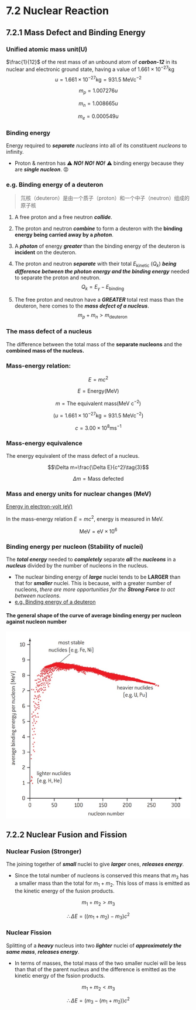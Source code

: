 # 7.2 Nuclear Reaction
## 7.2.1 Mass Defect and Binding Energy
### Unified atomic mass unit(U)
$\frac{1}{12}$ of the rest mass of an unbound atom of ***carbon-12*** in its nuclear and electronic ground state, having a value of $1.661\times10^{-27}\text{kg}$  
$$u=1.661\times10^{-27}\text{kg}=931.5\text{ MeVc}^{-2}\tag{1}$$  

$$m_p = 1.007276 u$$  

$$m_n = 1.008665 u$$  

$$m_e = 0.000549 u$$  


### Binding energy
Energy required to ***separate*** *nucleans* into all of its constituent *nucleons* to infinity.   

* Proton & nentron has ⚠️ ***NO!*** ***NO!*** ***NO!*** ⚠️ binding energy because they are ***single nucleon***.  😡

### e.g. Binding energy of a deuteron
> 氘核（deuteron）是由一个质子（proton）和一个中子（neutron）组成的原子核
1. A free proton and a free neutron ***collide***.  

2. The proton and neutron ***combine*** to form a deuteron with the **binding energy being carried away by a *photon***.   

3. A ***photon*** of energy ***greater*** than the binding energy of the deuteron is **incident** on the deuteron.  

4. The proton and neutron ***separate*** with their total $E_{\text{kinetic}}$ ($Q_k$) ***being difference between the photon energy and the binding energy*** needed to separate the proton and neutron. 
$$Q_k=E_{\gamma}-E_{\text{binding}}$$ 

5. The free proton and neutron have a ***GREATER*** total rest mass than the deuteron, here comes to the ***mass defect of a nucleus***.  
$$m_p + m_n > m_{\text{deuteron}}$$

### The mass defect of a nucleus
The difference between the total mass of the **separate nucleons** and the **combined mass of the nucleus.**  

### Mass-energy relation:  

$$E=mc^2\tag{2}$$  

$$E=\text{Energy}(\text{MeV})$$  

$$m=\text{The equivalent mass}(\text{MeV c}^{-2})$$  

$$(u=1.661\times10^{-27}\text{kg}=931.5\text{ MeVc}^{-2})$$

$$c=3.00\times 10^8\text{ms}^{-1}$$

### Mass-energy equivalence
The energy equivalent of the mass defect of a nucleus.  

$$\Delta m=\frac{\Delta E}{c^2}\tag{3}$$  

$$\Delta m = \text{Mass defected}$$  

### Mass and energy units for nuclear changes (MeV)
[Energy in electron-volt (eV)](7.1%20Discrete%20and%20Radioactivity.md#energy-in-electron-volt-ev)

In the mass-energy relation $E=mc^2$, energy is measured in $\text{MeV}$.  

$$\text{MeV}=\text{eV}\times 10^{6}\tag{4}$$

### Binding energy per nucleon (Stability of nuclei)
The ***total energy*** needed to ***completely*** separate ***all*** the ***nucleons*** in a ***nucleus*** divided by the number of nucleons in the nucleus.  

* The nuclear binding energy of ***large*** nuclei tends to be **LARGER** than that for ***smaller*** nuclei. This is because, with a greater number of nucleons, *there are more opportunities for the*  ***Strong Force*** *to act between nucleons*.
* [e.g. Binding energy of a deuteron](#eg-binding-energy-of-a-deuteron)

#### The general shape of the curve of average binding energy per nucleon against nucleon number  

![shapeOfTheCurve](/IBDP_Physics_HL/Topic%207%20Atomic,%20Nuclear%20and%20Particle%20Physics/image/Screenshot%202023-11-04%20090541.jpg)

## 7.2.2 Nuclear Fusion and Fission
### Nuclear Fusion (Stronger)
The joining together of ***small*** nuclei to give ***larger*** ones, ***releases energy***.   

* Since the total number of nucleons is conserved this means that $m_3$ has a smaller mass than the total for $m_1 + m_2$. This loss of mass is emitted as the kinetic energy of the fusion products.  

$$m_1+m_2>m_3$$  

$$\therefore \Delta E =((m_1+m_2)-m_3)c^2\tag{5}$$  

### Nuclear Fission  
Splitting of a ***heavy*** nucleus into two ***lighter*** nuclei of ***approximately the same mass***, ***releases energy***.  

* In terms of masses, the total mass of the two smaller nuclei will be less than that of the parent nucleus and the difference is emitted as the kinetic energy of the fssion products.  

$$m_1+m_2<m_3$$  

$$\therefore \Delta E =(m_3-(m_1+m_2))c^2\tag{6}$$  



